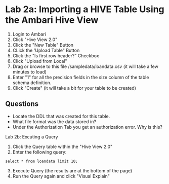 # Lab 2a: Importing a HIVE Table Using the Ambari Hive View

1. Login to Ambari
2. Click "Hive View 2.0"
3. Click the "New Table" Button
4. CLick the 'Upload Table" Button
5. Click the "Is first row header?" Checkbox
6. Click "Upload from Local"
7. Drag or browse to this file /sampledata/loandata.csv (it will take a few minutes to load)
8. Enter "1" for all the precision fields in the size column of the table schema definition.
9. Click "Create" (it will take a bit for your table to be created)

## Questions

- Locate the DDL that was created for this table.  
- What file format was the data stored in?
- Under the Authorization Tab you get an authorization error.  Why is this?

Lab 2b: Excuting a Query

1. Click the Query table within the "Hive View 2.0"
2. Enter the following query:
```
select * from loandata limit 10;
```
3. Execute Query (the results are at the bottom of the page)
4. Run the Query again and click "Visual Explain"
